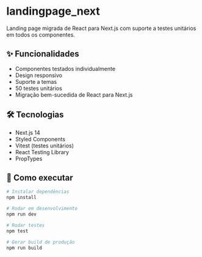 # landingpage_next
Landing page migrada de React para Next.js com suporte a testes unitários em todos os componentes.

## ✨ Funcionalidades

- Componentes testados individualmente
- Design responsivo
- Suporte a temas
- 50 testes unitários
- Migração bem-sucedida de React para Next.js

## 🛠 Tecnologias

- Next.js 14
- Styled Components
- Vitest (testes unitários)
- React Testing Library
- PropTypes

## 🚀 Como executar

```bash
# Instalar dependências
npm install

# Rodar em desenvolvimento
npm run dev

# Rodar testes
npm test

# Gerar build de produção
npm run build
